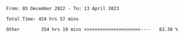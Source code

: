 <!--START_SECTION:waka-->

```text
From: 03 December 2022 - To: 13 April 2023

Total Time: 424 hrs 57 mins

Other        354 hrs 19 mins >>>>>>>>>>>>>>>>>>>>>----   83.38 %
```

<!--END_SECTION:waka-->